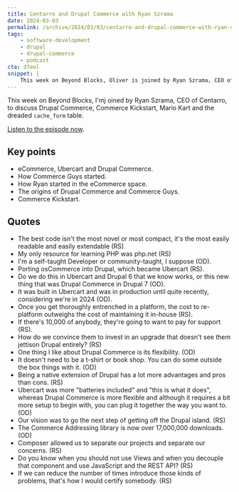 ```yaml
---
title: Centarro and Drupal Commerce with Ryan Szrama
date: 2024-03-03
permalink: /archive/2024/03/03/centarro-and-drupal-commerce-with-ryan-szrama
tags:
    - software-development
    - drupal
    - drupal-commerce
    - podcast
cta: d7eol
snippet: |
    This week on Beyond Blocks, Oliver is joined by Ryan Szrama, CEO of Centarro.
---
```


This week on Beyond Blocks, I'mj oined by Ryan Szrama, CEO of Centarro, to discuss Drupal Commerce, Commerce Kickstart, Mario Kart and the dreaded `cache_form` table.

[Listen to the episode now][episode].

## Key points

- eCommerce, Ubercart and Drupal Commerce.
- How Commerce Guys started.
- How Ryan started in the eCommerce space.
- The origins of Drupal Commerce and Commerce Guys.
- Commerce Kickstart.

## Quotes

- The best code isn't the most novel or most compact, it's the most easily readable and easily extendable (RS).
- My only resource for learning PHP was php.net (RS)
- I'm a self-taught Developer or community-taught, I suppose (OD).
- Porting osCommerce into Drupal, which became Ubercart (RS).
- Do we do this in Ubercart and Drupal 6 that we know works, or this new thing that was Drupal Commerce in Drupal 7 (OD).
- It was built in Ubercart and was in production until quite recently, considering we're in 2024 (OD).
- Once you get thoroughly entrenched in a platform, the cost to re-platform outweighs the cost of maintaining it in-house (RS).
- If there's 10,000 of anybody, they're going to want to pay for support (RS).
- How do we convince them to invest in an upgrade that doesn't see them jettison Drupal entirely? (RS)
- One thing I like about Drupal Commerce is its flexibility. (OD)
- It doesn't need to be a t-shirt or book shop. You can do some outside the box things with it. (OD)
- Being a native extension of Drupal has a lot more advantages and pros than cons. (RS)
- Ubercart was more "batteries included" and "this is what it does", whereas Drupal Commerce is more flexible and although it requires a bit more setup to begin with, you can plug it together the way you want to. (OD)
- Our vision was to go the next step of getting off the Drupal island. (RS)
- The Commerce Addressing library is now over 17,000,000 downloads. (OD)
- Composer allowed us to separate our projects and separate our concerns. (RS)
- Do you know when you should not use Views and when you decouple that component and use JavaScript and the REST API? (RS)
- If we can reduce the number of times introduce those kinds of problems, that's how I would certify somebody. (RS)

[episode]: {{site.url}}/podcast/13-ryan-szrama-centarro
